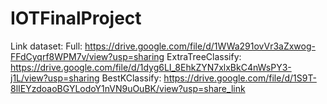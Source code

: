# IOTFinalProject
Link dataset:
Full: https://drive.google.com/file/d/1WWa291ovVr3aZxwog-FFdCyqrf8WPM7v/view?usp=sharing
ExtraTreeClassify: https://drive.google.com/file/d/1dyg6LI_8EhkZYN7xlxBkC4nWsPY3-j1L/view?usp=sharing
BestKClassify: https://drive.google.com/file/d/1S9T-8lIEYzdoaoBGYLodoY1nVN9uOuBK/view?usp=share_link
